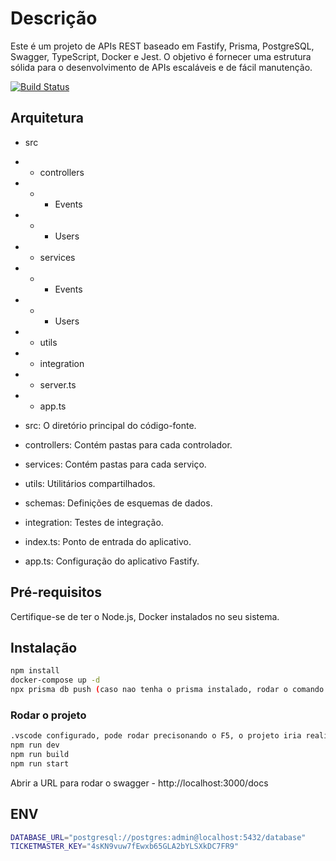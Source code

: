 # Descrição
Este é um projeto de APIs REST baseado em Fastify, Prisma, PostgreSQL, Swagger, TypeScript, Docker e Jest. O objetivo é fornecer uma estrutura sólida para o desenvolvimento de APIs escaláveis e de fácil manutenção.

[![Build Status](https://travis-ci.org/joemccann/dillinger.svg?branch=master)](https://travis-ci.org/joemccann/dillinger)

## Arquitetura

- src
- - controllers
- - - Events
- - - Users
- - services
- - - Events
- - - Users
- - utils
- - integration
- - server.ts
- - app.ts

- src: O diretório principal do código-fonte.
- controllers: Contém pastas para cada controlador.
- services: Contém pastas para cada serviço.
- utils: Utilitários compartilhados.
- schemas: Definições de esquemas de dados.
- integration: Testes de integração.
- index.ts: Ponto de entrada do aplicativo.
- app.ts: Configuração do aplicativo Fastify.

## Pré-requisitos

Certifique-se de ter o Node.js, Docker instalados no seu sistema.

## Instalação

```sh
npm install
docker-compose up -d
npx prisma db push (caso nao tenha o prisma instalado, rodar o comando - npm install @prisma/client)
```

### Rodar o projeto

```sh
.vscode configurado, pode rodar precisonando o F5, o projeto iria realizar o build.
npm run dev
npm run build
npm run start
```

Abrir a URL para rodar o swagger - http://localhost:3000/docs

## ENV

```sh
DATABASE_URL="postgresql://postgres:admin@localhost:5432/database"
TICKETMASTER_KEY="4sKN9vuw7fEwxb65GLA2bYLSXkDC7FR9"
```

